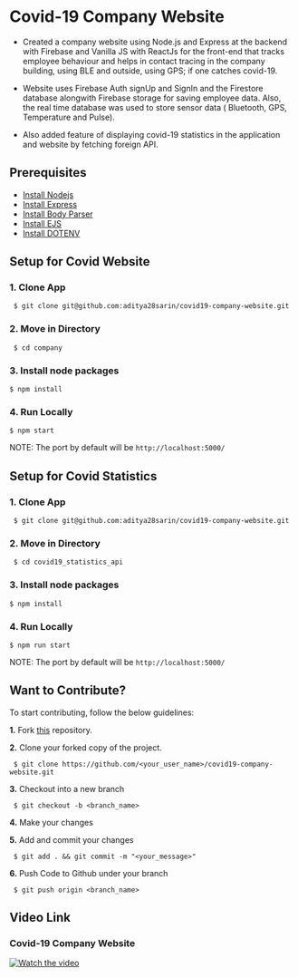 # Covid-19 Company Website

- Created a company website using Node.js and Express at the backend with Firebase and Vanilla JS with ReactJs for the front-end that tracks employee behaviour and helps in contact tracing in the company building, using BLE and outside, using GPS; if one catches covid-19.

- Website uses Firebase Auth signUp and SignIn and the Firestore database alongwith Firebase storage for saving employee data. Also, the real time database was used to store sensor data ( Bluetooth, GPS, Temperature and Pulse).

- Also added feature of displaying covid-19 statistics in the application and website by fetching foreign API.

## Prerequisites

* [Install Nodejs](https://docs.npmjs.com/downloading-and-installing-node-js-and-npm)
* [Install Express](https://www.npmjs.com/package/express)
* [Install Body Parser](https://www.npmjs.com/package/body-parser)
* [Install EJS](https://www.npmjs.com/package/ejs)
* [Install DOTENV](https://www.npmjs.com/package/dotenv)


## Setup for Covid Website

  ### 1. Clone App
  
 
     $ git clone git@github.com:aditya28sarin/covid19-company-website.git
 
    
 ### 2. Move in Directory
  
     $ cd company
   
    
 ### 3. Install node packages
   ```
   $ npm install 
  ```
  
   ### 4. Run Locally 
   ```
   $ npm start  
  ```
  NOTE: The port by default will be ```http://localhost:5000/```



## Setup for Covid Statistics

  ### 1. Clone App
  
 
     $ git clone git@github.com:aditya28sarin/covid19-company-website.git
 
    
 ### 2. Move in Directory
  
     $ cd covid19_statistics_api
   
    
 ### 3. Install node packages
   ```
   $ npm install 
  ```
  
   ### 4. Run Locally 
   ```
   $ npm run start  
  ```
  NOTE: The port by default will be ```http://localhost:5000/```



## Want to Contribute?

To start contributing, follow the below guidelines: 

**1.**  Fork [this](git@github.com:aditya28sarin/covid19-company-website.git) repository.

**2.**  Clone your forked copy of the project.

     $ git clone https://github.com/<your_user_name>/covid19-company-website.git

     
**3.** Checkout into a new branch 

     $ git checkout -b <branch_name>

**4.** Make your changes

**5.** Add and commit your changes

     $ git add . && git commit -m "<your_message>"
     
**6.** Push Code to Github under your branch 

     $ git push origin <branch_name>   


## Video Link 

### Covid-19 Company Website 

  [![Watch the video](https://img.youtube.com/vi/oOSLWzyPFAQ/0.jpg)](https://youtu.be/oOSLWzyPFAQ)

